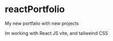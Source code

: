 # reactPortfolio
 My new portfalio with new projects

Im working with React JS vite, and tailweind CSS
